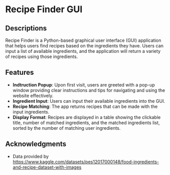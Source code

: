 # Recipe Finder GUI
## Descriptions
Recipe Finder is a Python-based graphical user interface (GUI) application that helps users find recipes based on the ingredients they have. Users can input a list of available ingredients, and the application will return a variety of recipes using those ingredients.

## Features
- **Indtruction Popup**: Upon first visit, users are greeted with a pop-up window providing clear instructions and tips for navigating and using the website effectively.
- **Ingredient Input**: Users can input their available ingredients into the GUI.
- **Recipe Matching**: The app returns recipes that can be made with the input ingredients.
- **Display Format**: Recipes are displayed in a table showing the clickable title, number of matched ingredients, and the matched ingredients list, sorted by the number of matching user ingredients.

## Acknowledgments
- Data provided by  https://www.kaggle.com/datasets/pes12017000148/food-ingredients-and-recipe-dataset-with-images 
